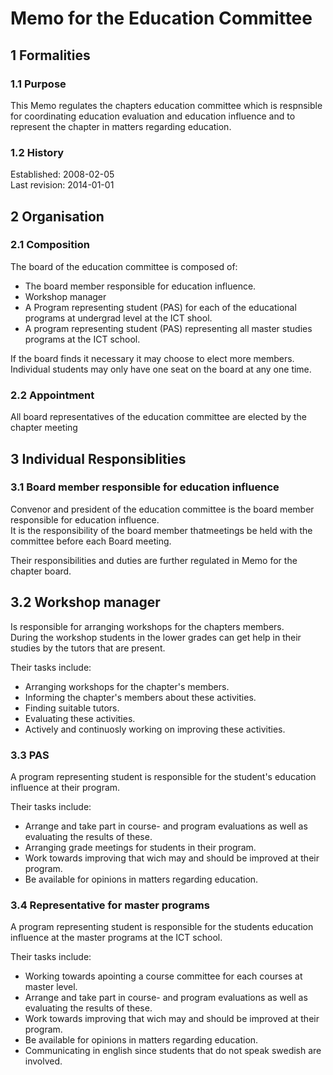 # Memo for the Education Committee

## 1 Formalities

### 1.1 Purpose

This Memo regulates the chapters education committee which is respnsible for coordinating education evaluation and education influence and to represent the chapter in matters regarding education.

### 1.2 History

Established: 2008-02-05  
Last revision: 2014-01-01

## 2 Organisation

### 2.1 Composition

The board of the education committee is composed of:

- The board member responsible for education influence.  
- Workshop manager  
- A Program representing student (PAS) for each of the educational programs at undergrad level at the ICT shool.  
- A program representing student (PAS) representing all master studies programs at the ICT school.

If the board finds it necessary it may choose to elect more members.  
Individual students may only have one seat on the board at any one time.

### 2.2 Appointment

All board representatives of the education committee are elected by the chapter meeting

## 3 Individual Responsiblities

### 3.1 Board member responsible for education influence

Convenor and president of the education committee is the board member responsible for education influence.  
It is the responsibility of the board member thatmeetings be held with the committee before each Board meeting.

Their responsibilities and duties are further regulated in Memo for the chapter board.

## 3.2 Workshop manager

Is responsible for arranging workshops for the chapters members.  
During the workshop students in the lower grades can get help in their studies by the tutors that are present.

Their tasks include:

- Arranging workshops for the chapter's members.  
- Informing the chapter's members about these activities.  
- Finding suitable tutors.  
- Evaluating these activities.  
- Actively and continuosly working on improving these activities.

### 3.3 PAS

A program representing student is responsible for the student's education influence at their program.

Their tasks include:

- Arrange and take part in course- and program evaluations as well as evaluating the results of these.  
- Arranging grade meetings for students in their program.  
- Work towards improving that wich may and should be improved at their program.  
- Be available for opinions in matters regarding education.

### 3.4 Representative for master programs

A program representing student is responsible for the students education influence at the master programs at the ICT school.

Their tasks include:

- Working towards apointing a course committee for each courses at master level.  
- Arrange and take part in course- and program evaluations as well as evaluating the results of these.  
- Work towards improving that wich may and should be improved at their program.  
- Be available for opinions in matters regarding education.  
- Communicating in english since students that do not speak swedish are involved.
